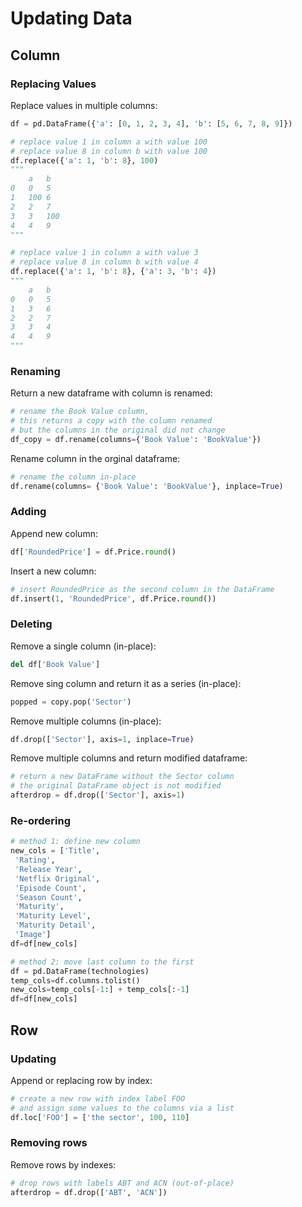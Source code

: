 # Updating Data

## Column 

### Replacing Values

Replace values in multiple columns:
```py
df = pd.DataFrame({'a': [0, 1, 2, 3, 4], 'b': [5, 6, 7, 8, 9]})

# replace value 1 in column a with value 100
# replace value 8 in column b with value 100
df.replace({'a': 1, 'b': 8}, 100)
"""
	a   b
0	0   5
1	100	6
2	2   7
3	3   100
4	4   9
"""

# replace value 1 in column a with value 3
# replace value 8 in column b with value 4
df.replace({'a': 1, 'b': 8}, {'a': 3, 'b': 4})
"""
	a   b
0	0   5
1	3 	6
2	2   7
3	3   4
4	4   9
"""
```


### Renaming

Return a new dataframe with column is renamed:
```py
# rename the Book Value column,
# this returns a copy with the column renamed
# but the columns in the original did not change
df_copy = df.rename(columns={'Book Value': 'BookValue'})
```

Rename column in the orginal dataframe:
```py
# rename the column in-place
df.rename(columns= {'Book Value': 'BookValue'}, inplace=True)
```

### Adding

Append new column:
```py
df['RoundedPrice'] = df.Price.round()
```

Insert a new column:
```py
# insert RoundedPrice as the second column in the DataFrame
df.insert(1, 'RoundedPrice', df.Price.round())
```

### Deleting

Remove a single column (in-place):
```py
del df['Book Value']
```

Remove sing column and return it as a series (in-place):
```py
popped = copy.pop('Sector')
```

Remove multiple columns (in-place):
```py
df.drop(['Sector'], axis=1, inplace=True)
```

Remove multiple columns and return modified dataframe:
```py
# return a new DataFrame without the Sector column
# the original DataFrame object is not modified
afterdrop = df.drop(['Sector'], axis=1)
```

### Re-ordering

```py
# method 1: define new column
new_cols = ['Title',
 'Rating',
 'Release Year',
 'Netflix Original',
 'Episode Count',
 'Season Count',
 'Maturity',
 'Maturity Level',
 'Maturity Detail',
 'Image']
df=df[new_cols]

# method 2: move last column to the first
df = pd.DataFrame(technologies)
temp_cols=df.columns.tolist()
new_cols=temp_cols[-1:] + temp_cols[:-1]
df=df[new_cols]
```


## Row

### Updating
Append or replacing row by index:
```py
# create a new row with index label FOO
# and assign some values to the columns via a list
df.loc['FOO'] = ['the sector', 100, 110]
```

### Removing rows
Remove rows by indexes:
```py
# drop rows with labels ABT and ACN (out-of-place)
afterdrop = df.drop(['ABT', 'ACN'])
```
